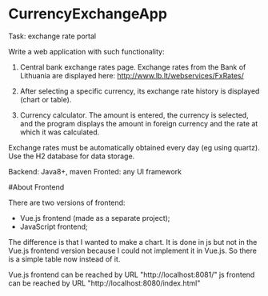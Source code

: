# CurrencyExchangeApp

Task: exchange rate portal
 
Write a web application with such functionality:

1. Central bank exchange rates page. Exchange rates from the Bank of Lithuania are displayed here: http://www.lb.lt/webservices/FxRates/

2. After selecting a specific currency, its exchange rate history is displayed (chart or table).

3. Currency calculator. The amount is entered, the currency is selected, and the program displays the amount in foreign currency and the rate at which it was calculated.

Exchange rates must be automatically obtained every day (eg using quartz).
Use the H2 database for data storage. 
 
Backend: Java8+, maven
Fronted: any UI framework

#About Frontend

There are two versions of frontend:
- Vue.js frontend (made as a separate project);
- JavaScript frontend;

The difference is that I wanted to make a chart. It is done in js but not in the Vue.js frontend version because I could not implement it in Vue.js. So there is a simple table now instead of it. 

Vue.js frontend can be reached by URL "http://localhost:8081/"
js frontend can be reached by URL "http://localhost:8080/index.html"
